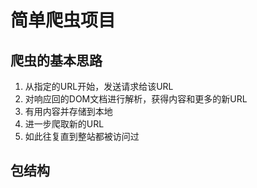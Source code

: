 # 简单爬虫项目

## 爬虫的基本思路

1. 从指定的URL开始，发送请求给该URL
2. 对响应回的DOM文档进行解析，获得内容和更多的新URL
3. 有用内容并存储到本地
4. 进一步爬取新的URL
5. 如此往复直到整站都被访问过

## 包结构

